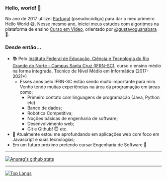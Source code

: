 ### Hello, world! 👋
No ano de 2017 utilizei [Portugol][linkPortugol] (pseudocódigo) para dar o meu primeiro Hello World 😅. Nesse mesmo ano, iniciei meus estudos com algoritmos na plataforma de ensino [Curso em Vídeo][linkCursoEmVideo], orientado por [@gustavoguanabara][linkGuanabara] 🖖.

### Desde então...
- 📚 Pelo [Instituto Federal de Educação, Ciência e Tecnologia do Rio Grande do Norte - Campus Santa Cruz (IFRN-SC)][linkIfrn], curso o ensino médio na forma integrada, Técnico de Nível Médio em Informática (2017-2021*)
    - Esses anos pelo IFRN-SC estão sendo muito importante para mim. Venho tendo muitas experiências na área da programação em áreas como:
        - Primeiro contato com linguagens de programação (Java, Python etc) 
        - Banco de dados;
        - Robótica Competitiva;
        - Noções básicas de engenharia de software;
        - Desenvolvimento web;
        - Git e Github! 😇  etc.
- 🌱 Atualmente estou me aprofundando em aplicações web com foco em Javascript e suas tecnologias;
- Em um futuro próximo pretendo cursar Engenharia de Software 😬 

---

[![Anurag's github stats](https://github-readme-stats.vercel.app/api?username=isaacmsl&count_private=true)](https://github.com/anuraghazra/github-readme-stats)

---

[![Top Langs](https://github-readme-stats.vercel.app/api/top-langs/?username=isaacmsl&layout=compact)](https://github.com/anuraghazra/github-readme-stats)

[linkGuanabara]: https://github.com/gustavoguanabara
[linkCursoEmVideo]: https://www.cursoemvideo.com/
[linkPortugol]: http://lite.acad.univali.br/portugol
[linkIfrn]: https://portal.ifrn.edu.br/campus/santacruz
